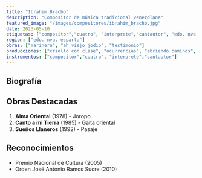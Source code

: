 ```yaml
---
title: "Ibrahim Bracho"
description: "Compositor de música tradicional venezolana"
featured_image: "/images/compositores/ibrahim_bracho.jpg"
date: 2023-05-10
etiquetas: ["compositor","cuatro", "interprete","cantautor", "edo. nva. esparta"]
region: ["edo. nva. esparta"]
obras: ["marinera", "ah viejo jodio", "testimonio"]
producciones: ["criollo con clase", "ocurrencias", "abriendo caminos", "pa margarita es que es"]
instrumentos: ["compositor","cuatro", "interprete","cantautor"]
---
```


## Biografía


## Obras Destacadas

1. **Alma Oriental** (1978) - Joropo
2. **Canto a mi Tierra** (1985) - Gaita oriental
3. **Sueños Llaneros** (1992) - Pasaje

## Reconocimientos

- Premio Nacional de Cultura (2005)
- Orden José Antonio Ramos Sucre (2010)
